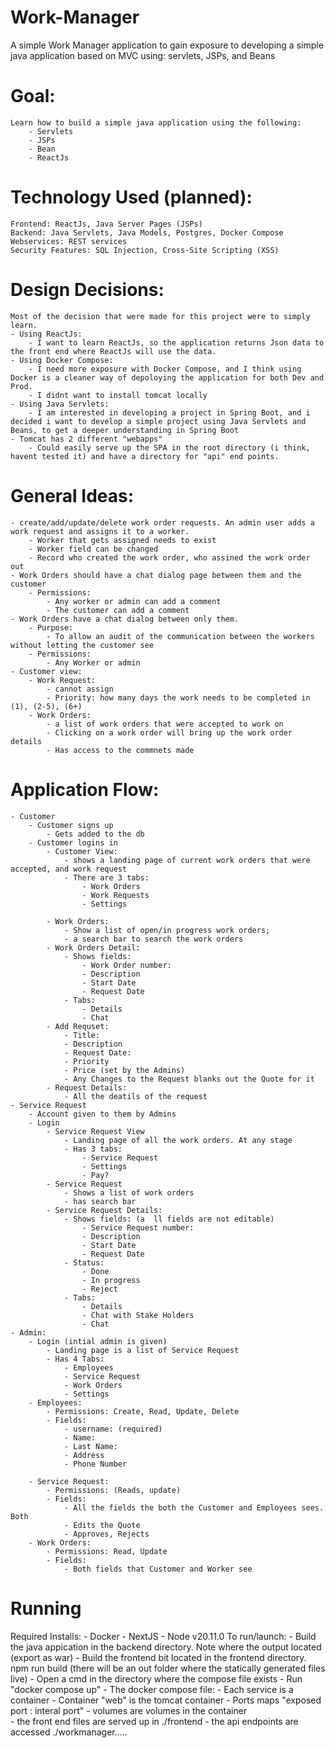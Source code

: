 # Work-Manager
A simple Work Manager application to gain exposure to developing a simple java application based on MVC using: servlets, JSPs, and Beans
			
# Goal:
	Learn how to build a simple java application using the following:
		- Servlets
		- JSPs
		- Bean
		- ReactJs
		
# Technology Used (planned):
    Frontend: ReactJs, Java Server Pages (JSPs)
    Backend: Java Servlets, Java Models, Postgres, Docker Compose
    Webservices: REST services
    Security Features: SQL Injection, Cross-Site Scripting (XSS)
	
# Design Decisions:
	Most of the decision that were made for this project were to simply learn.
	- Using ReactJs:
		- I want to learn ReactJs, so the application returns Json data to the front end where ReactJs will use the data.
	- Using Docker Compose:
		- I need more exposure with Docker Compose, and I think using Docker is a cleaner way of depoloying the application for both Dev and Prod.
		- I didnt want to install tomcat locally
	- Using Java Servlets:
		- I am interested in developing a project in Spring Boot, and i decided i want to develop a simple project using Java Servlets and Beans, to get a deeper understanding in Spring Boot
	- Tomcat has 2 different "webapps"
		- Could easily serve up the SPA in the root directory (i think, havent tested it) and have a directory for "api" end points.

# General Ideas:
	- create/add/update/delete work order requests. An admin user adds a work request and assigns it to a worker.
		- Worker that gets assigned needs to exist
		- Worker field can be changed
		- Record who created the work order, who assined the work order out
	- Work Orders should have a chat dialog page between them and the customer
		- Permissions:
			- Any worker or admin can add a comment
			- The customer can add a comment
	- Work Orders have a chat dialog between only them.
		- Purpose:
			- To allow an audit of the communication between the workers without letting the customer see
		- Permissions:
			- Any Worker or admin
	- Customer view:
		- Work Request:
			- cannot assign
			- Priority: how many days the work needs to be completed in (1), (2-5), (6+)
		- Work Orders:
			- a list of work orders that were accepted to work on
			- Clicking on a work order will bring up the work order details
			- Has access to the commnets made

# Application Flow:
	- Customer
		- Customer signs up
			- Gets added to the db
		- Customer logins in
			- Customer View:
				- shows a landing page of current work orders that were accepted, and work request
				- There are 3 tabs:
					- Work Orders
					- Work Requests
					- Settings
					
			- Work Orders:
				- Show a list of open/in progress work orders;
				- a search bar to search the work orders
			- Work Orders Detail:
				- Shows fields:
					- Work Order number:
					- Description
					- Start Date
					- Request Date
				- Tabs:
					- Details
					- Chat
			- Add Requset:
				- Title:
				- Description
				- Request Date:
				- Priority
				- Price (set by the Admins)
				- Any Changes to the Request blanks out the Quote for it
			- Request Details:
				- All the deatils of the request
	- Service Request
		- Account given to them by Admins
		- Login
			- Service Request View
				- Landing page of all the work orders. At any stage
				- Has 3 tabs:
					- Service Request
					- Settings
					- Pay?
			- Service Request
				- Shows a list of work orders
				- has search bar
			- Service Request Details:
				- Shows fields: (a	ll fields are not editable)
					- Service Request number: 
					- Description
					- Start Date
					- Request Date
				- Status:
					- Done
					- In progress
					- Reject
				- Tabs:
					- Details
					- Chat with Stake Holders
					- Chat
	- Admin:
		- Login (intial admin is given)
			- Landing page is a list of Service Request
			- Has 4 Tabs:
				- Employees
				- Service Request
				- Work Orders
				- Settings
		- Employees:
			- Permissions: Create, Read, Update, Delete
			- Fields:
				- username: (required)
				- Name:
				- Last Name:
				- Address
				- Phone Number
			
		- Service Request:
			- Permissions: (Reads, update)
			- Fields:
				- All the fields the both the Customer and Employees sees. Both
				- Edits the Quote
				- Approves, Rejects
		- Work Orders:
			- Permissions: Read, Update
			- Fields:
				- Both fields that Customer and Worker see
			
# Running
Required Installs:
	- Docker
	- NextJS
	- Node v20.11.0
To run/launch:
	- Build the java appication in the backend directory. Note where the output located (export as war)
	- Build the frontend bit located in the frontend directory. npm run build (there will be an out folder where the statically generated files live)
	- Open a cmd in the directory where the compose file exists
		- Run "docker compose up"
	- The docker compose file:
		- Each service is a container
			- Container "web" is the tomcat container
				- Ports maps "exposed port : interal port"
				- volumes are volumes in the container	
					- the front end files are served up in ./frontend
					- the api endpoints are accessed ./workmanager.....